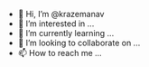 - 👋 Hi, I’m @krazemanav
- 👀 I’m interested in ...
- 🌱 I’m currently learning ...
- 💞️ I’m looking to collaborate on ...
- 📫 How to reach me ...

<!---
krazemanav/krazemanav is a ✨ special ✨ repository because its `README.md` (this file) appears on your GitHub profile.
You can click the Preview link to take a look at your changes.
--->
